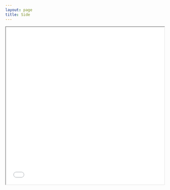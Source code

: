 ```yaml
---
layout: page
title: Side
---
```

<style>
iframe {
  width: 1px;
  min-width: 100%;
}
</style>

<iframe src="./side.pdf#toolbar=0&zoom=40" height="500px">
</iframe>

